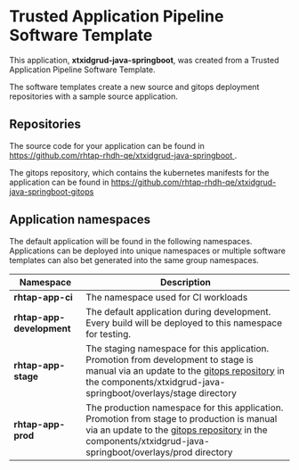 # Trusted Application Pipeline Software Template

This application, **xtxidgrud-java-springboot**, was created from a Trusted Application Pipeline Software Template.

The software templates create a new source and gitops deployment repositories with a sample source application. 

## Repositories

The source code for your application can be found in [https://github.com/rhtap-rhdh-qe/xtxidgrud-java-springboot ](https://github.com/rhtap-rhdh-qe/xtxidgrud-java-springboot ).
 
The gitops repository, which contains the kubernetes manifests for the application can be found in 
[https://github.com/rhtap-rhdh-qe/xtxidgrud-java-springboot-gitops ](https://github.com/rhtap-rhdh-qe/xtxidgrud-java-springboot-gitops ) 

## Application namespaces 

The default application will be found in the following namespaces. Applications can be deployed into unique namespaces or multiple software templates can also bet generated into the same group namespaces.  

|  Namespace   |  Description   |  
| -------- | -------- |
| **rhtap-app-ci** | The namespace used for CI workloads |
| **rhtap-app-development** | The default application during development. Every build will be deployed to this namespace for testing. |
| **rhtap-app-stage** | The staging namespace for this application. Promotion from development to stage is manual via an update to the [gitops repository](https://github.com/rhtap-rhdh-qe/xtxidgrud-java-springboot-gitops ) in the components/xtxidgrud-java-springboot/overlays/stage directory |
| **rhtap-app-prod** | The production namespace for this application. Promotion from stage to production is manual via an update to the [gitops repository](https://github.com/rhtap-rhdh-qe/xtxidgrud-java-springboot-gitops ) in the components/xtxidgrud-java-springboot/overlays/prod directory |